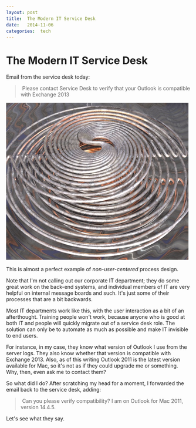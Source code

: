 ```yaml
---
layout: post
title:  The Modern IT Service Desk 
date:   2014-11-06 
categories:  tech 
---
```


# The Modern IT Service Desk


Email from the service desk today: 
 

> Please contact Service Desk to verify that your Outlook is compatible with Exchange 2013 

![](/images/unknown_filename.375.jpeg) 

This is almost a perfect example of *non-user-centered* process design. 

Note that I'm not calling out our corporate IT department; they do some great work on the back-end systems, and individual members of IT are very helpful on internal message boards and such. It's just some of their processes that are a bit backwards. 

Most IT departments work like this, with the user interaction as a bit of an afterthought. Training people won't work, because anyone who is good at both IT and people will quickly migrate out of a service desk role. The solution can only be to automate as much as possible and make IT invisible to end users. 

For instance, in my case, they know what version of Outlook I use from the server logs. They also know whether that version is compatible with Exchange 2013. Also, as of this writing Outlook 2011 is the latest version available for Mac, so it's not as if they could upgrade me or something. Why, then, even ask me to contact them? 

So what did I do? After scratching my head for a moment, I forwarded the email back to the service desk, adding: 

> Can you please verify compatibility? I am on Outlook for Mac 2011, version 14.4.5. 

Let's see what they say.

